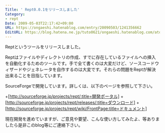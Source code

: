 ```yaml
---
Title: ' Rept0.0.1をリリースしました'
Category:
- rept
Date: 2009-05-03T22:17:42+09:00
URL: https://ongaeshi.hatenablog.com/entry/20090503/1241356662
EditURL: https://blog.hatena.ne.jp/tuto0621/ongaeshi.hatenablog.com/atom/entry/6435922169449193024
---
```


Reptというツールをリリースしました。

Reptはファイルやディレクトリの作成、すでに存在しているファイルへの挿入を自動化するためのツールです。手で全て書くのは大変だけど、ソースコードウィザードやジェネレータを自作するのは大変です。それらの問題をReptが解決出来ることを目指しています。 

SourceForgeで開発しています。詳しくは、以下のページを参照して下さい。

+[http://sourceforge.jp/projects/rept/:title=開発ポータル]
+[http://sourceforge.jp/projects/rept/releases/:title=ダウンロード]
+[http://sourceforge.jp/projects/rept/wiki/FrontPage:title=ドキュメント]

現在開発を進めていますが、ご意見や要望、こんな使い方してみたよ、等ありましたら是非このblog等にご連絡下さい。
